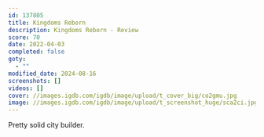```yaml
---
id: 137805
title: Kingdoms Reborn
description: Kingdoms Reborn - Review
score: 70
date: 2022-04-03
completed: false
goty:
  - ""
modified_date: 2024-08-16
screenshots: []
videos: []
cover: //images.igdb.com/igdb/image/upload/t_cover_big/co2gmu.jpg
image: //images.igdb.com/igdb/image/upload/t_screenshot_huge/sca2ci.jpg
---
```

Pretty solid city builder.
